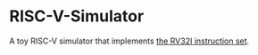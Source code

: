 # RISC-V-Simulator

A toy RISC-V simulator that implements [the RV32I instruction set](https://github.com/riscv/riscv-isa-manual/releases/download/Ratified-IMAFDQC/riscv-spec-20191213.pdf).
